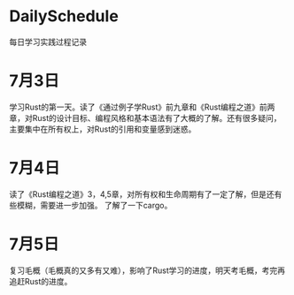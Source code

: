 # DailySchedule
每日学习实践过程记录

# 7月3日
学习Rust的第一天。读了《通过例子学Rust》前九章和《Rust编程之道》前两章，对Rust的设计目标、编程风格和基本语法有了大概的了解。还有很多疑问，主要集中在所有权上，对Rust的引用和变量感到迷惑。

# 7月4日
读了《Rust编程之道》3，4,5章，对所有权和生命周期有了一定了解，但是还有些模糊，需要进一步加强。 了解了一下cargo。

# 7月5日
复习毛概（毛概真的又多有又难），影响了Rust学习的进度，明天考毛概，考完再追赶Rust的进度。

